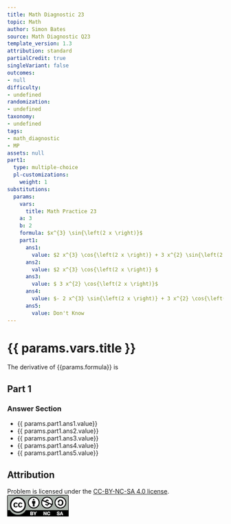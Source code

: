 ```yaml
---
title: Math Diagnostic 23
topic: Math
author: Simon Bates
source: Math Diagnostic Q23
template_version: 1.3
attribution: standard
partialCredit: true
singleVariant: false
outcomes:
- null
difficulty:
- undefined
randomization:
- undefined
taxonomy:
- undefined
tags:
- math_diagnostic
- MP
assets: null
part1:
  type: multiple-choice
  pl-customizations:
    weight: 1
substitutions:
  params:
    vars:
      title: Math Practice 23
    a: 3
    b: 2
    formula: $x^{3} \sin{\left(2 x \right)}$
    part1:
      ans1:
        value: $2 x^{3} \cos{\left(2 x \right)} + 3 x^{2} \sin{\left(2 x \right)}$
      ans2:
        value: $2 x^{3} \cos{\left(2 x \right)} $
      ans3:
        value: $ 3 x^{2} \cos{\left(2 x \right)}$
      ans4:
        value: $- 2 x^{3} \sin{\left(2 x \right)} + 3 x^{2} \cos{\left(2 x \right)}$
      ans5:
        value: Don't Know
---
```

# {{ params.vars.title }}
The derivative of {{params.formula}} is

## Part 1

### Answer Section

- {{ params.part1.ans1.value}}
- {{ params.part1.ans2.value}}
- {{ params.part1.ans3.value}}
- {{ params.part1.ans4.value}}
- {{ params.part1.ans5.value}}

## Attribution

Problem is licensed under the [CC-BY-NC-SA 4.0 license](https://creativecommons.org/licenses/by-nc-sa/4.0/).<br> ![The Creative Commons 4.0 license requiring attribution-BY, non-commercial-NC, and share-alike-SA license.](https://raw.githubusercontent.com/firasm/bits/master/by-nc-sa.png)